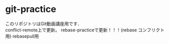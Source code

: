 ﻿# git-practice
このリポジトリはGit動画講座用です．  
conflict-remote上で更新。
rebase-practiceで更新！！！(rebase コンフリクト用)
rebasepull用

